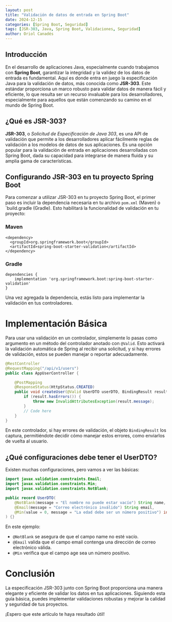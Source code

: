 ```yaml
---
layout: post
title: "Validación de datos de entrada en Spring Boot"
date: 2024-12-15
categories: [Spring Boot, Seguridad]
tags: [JSR-303, Java, Spring Boot, Validaciones, Seguridad]
author: Oriol Canadés
---
```


## Introducción

En el desarrollo de aplicaciones Java, especialmente cuando trabajamos con **Spring Boot**, garantizar la integridad y la validez de los datos de entrada es fundamental. Aquí es donde entra en juego la especificación Java para la validación de datos, más conocida como **JSR-303**. Este estándar proporciona un marco robusto para validar datos de manera fácil y eficiente, lo que resulta ser un recurso invaluable para los desarrolladores, especialmente para aquellos que están comenzando su camino en el mundo de Spring Boot.

## ¿Qué es JSR-303?

**JSR-303**, o *Solicitud de Especificación de Java 303*, es una API de validación que permite a los desarrolladores aplicar fácilmente reglas de validación a los modelos de datos de sus aplicaciones. Es una opción popular para la validación de entrada en aplicaciones desarrolladas con Spring Boot, dada su capacidad para integrarse de manera fluida y su amplia gama de características.

## Configurando JSR-303 en tu proyecto Spring Boot
Para comenzar a utilizar JSR-303 en tu proyecto Spring Boot, el primer paso es incluir la dependencia necesaria en tu archivo `pom.xml` (Maven) o `build.gradle (Gradle). Esto habilitará la funcionalidad de validación en tu proyecto:

### Maven
```Maven
<dependency> 
  <groupId>org.springframework.boot</groupId> 
  <artifactId>spring-boot-starter-validation</artifactId> 
</dependency>
```

### Gradle
```Gradle
dependencies {
    implementation 'org.springframework.boot:spring-boot-starter-validation'
}
```

Una vez agregada la dependencia, estás listo para implementar la validación en tus controladores.

# Implementación Básica

Para usar una validación en un controlador, simplemente lo pasas como argumento en un método del controlador anotado con `@Valid`. Esto activará la validación automática de Spring al recibir una solicitud, y si hay errores de validación, estos se pueden manejar o reportar adecuadamente.

```Java
@RestController
@RequestMapping("/api/v1/users")
public class AppUserController {

    @PostMapping
    @ResponseStatus(HttpStatus.CREATED)
    public void createUser(@Valid UserDTO userDTO, BindingResult result) {
        if (result.hasErrors()) {
            throw new InvalidAttributesException(result.message);
        }
        // Code here
    }
}
```

En este controlador, si hay errores de validación, el objeto `BindingResult` los captura, permitiéndote decidir cómo manejar estos errores, como enviarlos de vuelta al usuario.



## ¿Qué configuraciones debe tener el UserDTO?

Existen muchas configuraciones, pero vamos a ver las básicas:
    
```Java
import javax.validation.constraints.Email;
import javax.validation.constraints.Min;
import javax.validation.constraints.NotBlank;

public record UserDTO(
    @NotBlank(message = "El nombre no puede estar vacío") String name,
    @Email(message = "Correo electrónico inválido") String email,
    @Min(value = 0, message = "La edad debe ser un número positivo") int age
) {}
```

En este ejemplo:
- `@NotBlank` se asegura de que el campo name no esté vacío.
- `@Email` valida que el campo email contenga una dirección de correo electrónico válida.
- `@Min` verifica que el campo age sea un número positivo.


# Conclusión

La especificación JSR-303 junto con Spring Boot proporciona una manera elegante y eficiente de validar los datos en tus aplicaciones. Siguiendo esta guía básica, puedes implementar validaciones robustas y mejorar la calidad y seguridad de tus proyectos.

¡Espero que este artículo te haya resultado útil!
